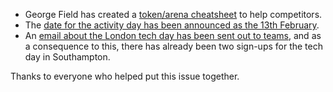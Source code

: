 - George Field has created a [token/arena cheatsheet][token-arena-cheatsheet] to help competitors.
- The [date for the activity day has been announced as the 13th February][list-activity-day].
- An [email about the London tech day has been sent out to teams][gerrit-london-tech-day], and as a consequence to this, there has already been two sign-ups for the tech day in Southampton.

Thanks to everyone who helped put this issue together.


[list-activity-day]: https://groups.google.com/d/topic/srobo/AYySaAgsIG0/discussion
[gerrit-london-tech-day]: https://www.studentrobotics.org/gerrit/#/c/2602/
[token-arena-cheatsheet]: https://groups.google.com/d/msg/srobo/WnVig4Ie1mM/fytJ3b2sFAAJ
